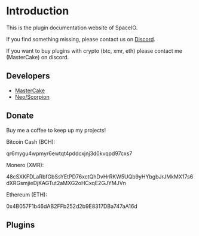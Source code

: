 # Introduction

This is the plugin documentation website of SpaceIO.

If you find something missing, please contact us on [Discord](https://discord.spaceio.xyz/).

If you want to buy plugins with crypto (btc, xmr, eth) please contact me (MasterCake) on discord.

## Developers

* [MasterCake](https://www.spigotmc.org/members/mastercake.29634/)
* [Neo/Scorpion](https://www.spigotmc.org/members/scorpion.40073/)

## Donate

Buy me a coffee to keep up my projects!

Bitcoin Cash (BCH):

qr6mygu4wpmyr6ewtqt4pddcxjnj3d0kvqpd97cxs7

Monero (XMR):

48cSXKFDLaRbfGbSsYEtPD76xctQhDvHrRKW5UQb9yHYbgbJrJMkMX17s6dXRGsmjieDjKAGTut2aMXG2oHCxqE2GJYMJVn

Ethereum (ETH):

0x4B057F1b46dAB2FFb252d2b9E8317DBa747aA16d


## Plugins

<Icon src="advancedoregen.jpg" caption="AdvancedOreGen" href="../plugin/advancedoregen/"></Icon>
<Icon src="safarinet.jpg" caption="SafariNet" href="../plugin/safarinet/"></Icon>
<Icon src="dropedit2.jpg" caption="DropEdit2" href="../plugin/dropedit2/"></Icon>
<Icon src="customoregen.jpg" caption="CustomOreGen" href="../plugin/customoregen/"></Icon>
<Icon src="serverpolls.jpg" caption="ServerPolls" href="../plugin/serverpolls/"></Icon>
<Icon src="ushop.jpg" caption="uShop" href="../plugin/ushop/"></Icon>
